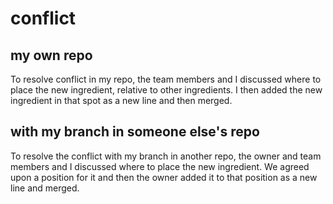 # conflict
## my own repo
To resolve conflict in my repo, the team members and I discussed where to place the new ingredient, relative to other ingredients. I then added the new ingredient in that spot as a new line and then merged.
## with my branch in someone else's repo
To resolve the conflict with my branch in another repo, the owner and team members and I discussed where to place the new ingredient. We agreed upon a position for it and then the owner added it to that position as a new line and merged.

